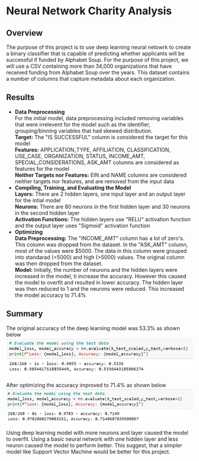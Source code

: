 # Neural Network Charity Analysis

## Overview

The purpose of this project is to use deep learning neural netowrk to create a binary classifier that is capable of predicting whether applicants will be successful if funded by Alphabet Soup. For the purpose of this project, we will use a CSV containing more than 34,000 organizations that have received funding from Alphabet Soup over the years. This dataset contains a number of columns that capture metadata about each organization.

## Results

- **Data Preprocessing**  
For the initial model, data preprocessing included removing variables that were irrelevent for the model such as the identifier, grouping/binning variables that had skewed distribution.  
**Target:** The "IS SUCCESSFUL" column is considered the target for this model  
**Features:** APPLICATION_TYPE, AFFILIATION, CLASSIFICATION, USE_CASE, ORGANIZATION, STATUS, INCOME_AMT, SPECIAL_CONSIDERATIONS, ASK_AMT columns are considered as features for the model  
**Neither Targets nor Features:** EIN and NAME columns are considered neither targets nor features, and are removed from the input data
- **Compiling, Training, and Evaluating the Model**  
**Layers:** There are 2 hidden layers, one input layer and an output layer for the intial model  
**Neurons:** There are 80 neurons in the first hidden layer and 30 neurons in the second hidden layer  
**Activation Functions:** The hidden layers use "RELU" activation function and the output layer uses "Sigmoid" activation function  
- **Optimizing**  
**Data Preprocessing:** The "INCOME_AMT" column has a lot of zero's. This column was dropped from the dataset. In the "ASK_AMT" column, most of the values were $5000. The data in this column were grouped into standarad (=5000) and high (>5000) values. The original column was then dropped from the dataset.  
**Model:** Initially, the number of neurons and the hidden layers were increased in the model, ti increase the accuracy. However this caused the model to overfit and resulted in lower accuracy. The hidden layer was then reduced to 1 and the neurons were reduced. This increased the model accuracy to 71.4%  

## Summary

The original accuracy of the deep learning model was 53.3% as shown below
![original](https://github.com/calebten/Neural_Network_Charity_Analysis/blob/main/Images/Original_Accuracy.png)

After optimizing the accuracy improved to 71.4% as shown below
![optimized](https://github.com/calebten/Neural_Network_Charity_Analysis/blob/main/Images/After_Optimizing.png)

Using deep learning model with more neurons and layer caused the model to overfit. Using a basic neural network with one hidden layer and less neuron caused the model to perform better. This suggest, that a simpler model like Support Vector Machine would be better for this project.
